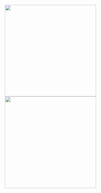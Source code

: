 <br>

<div align="center">
  <img height="300" src="https://github-readme-stats.vercel.app/api?username=IJuanTM&show_icons=true&count_private=true&hide_title=true&include_all_commits=true&theme=dark&card_width=300&line_height=30&show=reviews,prs_merged,prs_merged_percentage">
  <img height="300" src="https://github-readme-stats.vercel.app/api/top-langs?username=IJuanTM&langs_count=5&hide_title=true&hide=hack,tsql&theme=dark&card_width=300">
</div>

